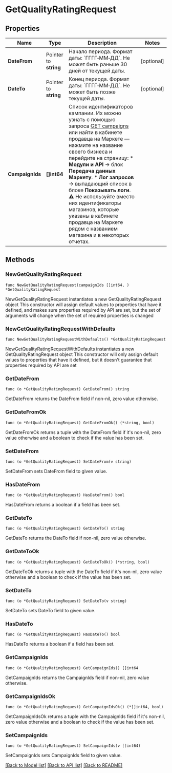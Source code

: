# GetQualityRatingRequest

## Properties

Name | Type | Description | Notes
------------ | ------------- | ------------- | -------------
**DateFrom** | Pointer to **string** | Начало периода.  Формат даты: &#x60;ГГГГ‑ММ‑ДД&#x60;.  Не может быть раньше 30 дней от текущей даты.  | [optional] 
**DateTo** | Pointer to **string** | Конец периода.  Формат даты: &#x60;ГГГГ‑ММ‑ДД&#x60;.  Не может быть позже текущей даты.  | [optional] 
**CampaignIds** | **[]int64** | Список идентификаторов кампании.  Их можно узнать с помощью запроса [GET campaigns](../../reference/campaigns/getCampaigns.md) или найти в кабинете продавца на Маркете — нажмите на название своего бизнеса и перейдите на страницу:    * **Модули и API** → блок **Передача данных Маркету**.   * **Лог запросов** → выпадающий список в блоке **Показывать логи**.  ⚠️ Не используйте вместо них идентификаторы магазинов, которые указаны в кабинете продавца на Маркете рядом с названием магазина и в некоторых отчетах.  | 

## Methods

### NewGetQualityRatingRequest

`func NewGetQualityRatingRequest(campaignIds []int64, ) *GetQualityRatingRequest`

NewGetQualityRatingRequest instantiates a new GetQualityRatingRequest object
This constructor will assign default values to properties that have it defined,
and makes sure properties required by API are set, but the set of arguments
will change when the set of required properties is changed

### NewGetQualityRatingRequestWithDefaults

`func NewGetQualityRatingRequestWithDefaults() *GetQualityRatingRequest`

NewGetQualityRatingRequestWithDefaults instantiates a new GetQualityRatingRequest object
This constructor will only assign default values to properties that have it defined,
but it doesn't guarantee that properties required by API are set

### GetDateFrom

`func (o *GetQualityRatingRequest) GetDateFrom() string`

GetDateFrom returns the DateFrom field if non-nil, zero value otherwise.

### GetDateFromOk

`func (o *GetQualityRatingRequest) GetDateFromOk() (*string, bool)`

GetDateFromOk returns a tuple with the DateFrom field if it's non-nil, zero value otherwise
and a boolean to check if the value has been set.

### SetDateFrom

`func (o *GetQualityRatingRequest) SetDateFrom(v string)`

SetDateFrom sets DateFrom field to given value.

### HasDateFrom

`func (o *GetQualityRatingRequest) HasDateFrom() bool`

HasDateFrom returns a boolean if a field has been set.

### GetDateTo

`func (o *GetQualityRatingRequest) GetDateTo() string`

GetDateTo returns the DateTo field if non-nil, zero value otherwise.

### GetDateToOk

`func (o *GetQualityRatingRequest) GetDateToOk() (*string, bool)`

GetDateToOk returns a tuple with the DateTo field if it's non-nil, zero value otherwise
and a boolean to check if the value has been set.

### SetDateTo

`func (o *GetQualityRatingRequest) SetDateTo(v string)`

SetDateTo sets DateTo field to given value.

### HasDateTo

`func (o *GetQualityRatingRequest) HasDateTo() bool`

HasDateTo returns a boolean if a field has been set.

### GetCampaignIds

`func (o *GetQualityRatingRequest) GetCampaignIds() []int64`

GetCampaignIds returns the CampaignIds field if non-nil, zero value otherwise.

### GetCampaignIdsOk

`func (o *GetQualityRatingRequest) GetCampaignIdsOk() (*[]int64, bool)`

GetCampaignIdsOk returns a tuple with the CampaignIds field if it's non-nil, zero value otherwise
and a boolean to check if the value has been set.

### SetCampaignIds

`func (o *GetQualityRatingRequest) SetCampaignIds(v []int64)`

SetCampaignIds sets CampaignIds field to given value.



[[Back to Model list]](../README.md#documentation-for-models) [[Back to API list]](../README.md#documentation-for-api-endpoints) [[Back to README]](../README.md)


